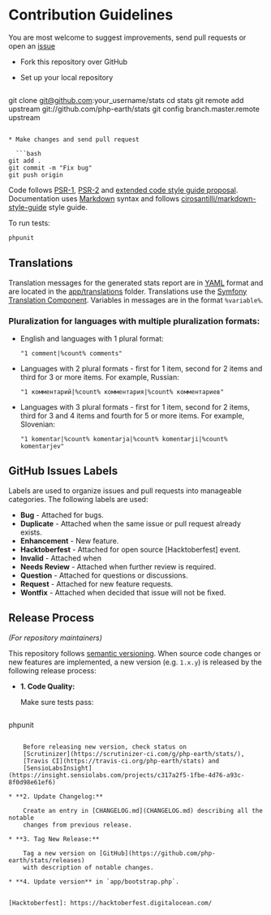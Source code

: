 # Contribution Guidelines

You are most welcome to suggest improvements, send pull requests or open an
[issue](https://github.com/php-earth/stats/issues)

* Fork this repository over GitHub
* Set up your local repository

  ```bash
git clone git@github.com:your_username/stats
cd stats
git remote add upstream git://github.com/php-earth/stats
git config branch.master.remote upstream
```

* Make changes and send pull request

  ```bash
git add .
git commit -m "Fix bug"
git push origin
```

Code follows [PSR-1](http://php-fig.org/psr/psr-1/), [PSR-2](www.php-fig.org/psr/psr-2/)
and [extended code style guide proposal](https://github.com/php-fig/fig-standards/blob/master/proposed/extended-coding-style-guide.md).
Documentation uses [Markdown](https://daringfireball.net/projects/markdown/)
syntax and follows [cirosantilli/markdown-style-guide](http://www.cirosantilli.com/markdown-style-guide/)
style guide.

To run tests:

```bash
phpunit
```

## Translations

Translation messages for the generated stats report are in [YAML](http://yaml.org/)
format and are located in the [app/translations](app/translations) folder.
Translations use the
[Symfony Translation Component](http://symfony.com/doc/current/components/translation.html).
Variables in messages are in the format `%variable%`.

### Pluralization for languages with multiple pluralization formats:

* English and languages with 1 plural format:

  `"1 comment|%count% comments"`

* Languages with 2 plural formats - first for 1 item, second for 2 items and third
  for 3 or more items. For example, Russian:

  `"1 комментарий|%count% комментария|%count% комментариев"`

* Languages with 3 plural formats - first for 1 item, second for 2 items, third
  for 3 and 4 items and fourth for 5 or more items. For example, Slovenian:

  `"1 komentar|%count% komentarja|%count% komentarji|%count% komentarjev"`

## GitHub Issues Labels

Labels are used to organize issues and pull requests into manageable categories.
The following labels are used:

* **Bug** - Attached for bugs.
* **Duplicate** - Attached when the same issue or pull request already exists.
* **Enhancement** - New feature.
* **Hacktoberfest** - Attached for open source [Hacktoberfest] event.
* **Invalid** - Attached when
* **Needs Review** - Attached when further review is required.
* **Question** - Attached for questions or discussions.
* **Request** - Attached for new feature requests.
* **Wontfix** - Attached when decided that issue will not be fixed.

## Release Process

*(For repository maintainers)*

This repository follows [semantic versioning](http://semver.org). When source
code changes or new features are implemented, a new version (e.g. `1.x.y`) is
released by the following release process:

* **1. Code Quality:**

    Make sure tests pass:
  ```bash
phpunit
```

    Before releasing new version, check status on
    [Scrutinizer](https://scrutinizer-ci.com/g/php-earth/stats/),
    [Travis CI](https://travis-ci.org/php-earth/stats) and
    [SensioLabsInsight](https://insight.sensiolabs.com/projects/c317a2f5-1fbe-4d76-a93c-8f0d98e61ef6)

* **2. Update Changelog:**

    Create an entry in [CHANGELOG.md](CHANGELOG.md) describing all the notable
    changes from previous release.

* **3. Tag New Release:**

    Tag a new version on [GitHub](https://github.com/php-earth/stats/releases)
    with description of notable changes.

* **4. Update version** in `app/bootstrap.php`.


[Hacktoberfest]: https://hacktoberfest.digitalocean.com/
